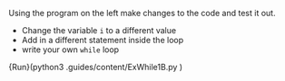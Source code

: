 Using the program on the left make changes to the code and test it out.
 - Change the variable `i` to a different value
 - Add in a different statement inside the loop
 - write your own `while` loop
 
 {Run}(python3 .guides/content/ExWhile1B.py )
